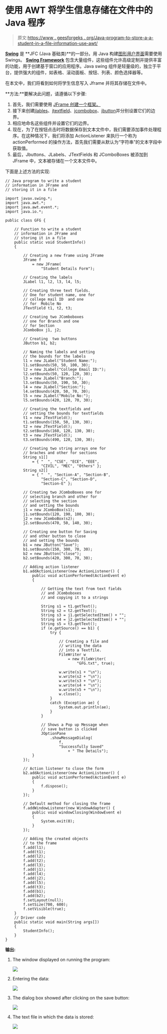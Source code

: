 # 使用 AWT 将学生信息存储在文件中的 Java 程序

> 原文:[https://www . geesforgeks . org/Java-program-to-store-a-a-student-in-a-file-information-use-awt/](https://www.geeksforgeeks.org/java-program-to-store-a-student-information-in-a-file-using-awt/)

**[Swing](https://www.geeksforgeeks.org/java-swing-create-a-simple-text-editor/)** 是 **JFC (Java 基础类)**的一部分。用 Java 构建[图形用户界面](https://www.geeksforgeeks.org/what-is-the-difference-between-gui-and-cui/)需要使用 Swings。 **[Swing Framework](https://www.geeksforgeeks.org/tag/java-swing/)** 包含大量组件，这些组件允许高级定制并提供丰富的功能，用于创建基于窗口的应用程序。Java swing 组件是轻量级的，独立于平台，提供强大的组件，如表格、滚动面板、按钮、列表、颜色选择器等。

在本文中，我们将看到如何将学生信息写入 Jframe 并将其存储在文件中。

**方法:**要解决此问题，请遵循以下步骤:

1.  首先，我们需要使用 [JFrame 创建一个框架。](https://www.geeksforgeeks.org/creating-frames-using-swings-java/)
2.  接下来创建[jlables](https://www.geeksforgeeks.org/jlabel-java-swing/)、[jtextfield](https://www.geeksforgeeks.org/java-swing-jtextfield/)、[jcombobox](https://www.geeksforgeeks.org/java-swing-jcombobox-examples/)、[jbutton](https://www.geeksforgeeks.org/jradiobutton-java-swing/)并分别设置它们的边界。
3.  相应地命名这些组件并设置它们的边界。
4.  现在，为了在按钮点击时将数据保存到文本文件中，我们需要添加事件处理程序。在这种情况下，我们将添加 ActionListener 来执行一个称为 actionPerformed 的操作方法，首先我们需要从默认为“字符串”的文本字段中获取值。
5.  最后，Jbuttons、JLabels、JTextFields 和 JComboBoxes 被添加到 JFrame 中，文本被存储在一个文本文件中。

下面是上述方法的实现:

```
// Java program to write a student
// information in JFrame and
// storing it in a file

import javax.swing.*;
import java.awt.*;
import java.awt.event.*;
import java.io.*;

public class GFG {

    // Function to write a student
    // information in JFrame and
    // storing it in a file
    public static void StudentInfo()
    {

        // Creating a new frame using JFrame
        JFrame f
            = new JFrame(
                "Student Details Form");

        // Creating the labels
        JLabel l1, l2, l3, l4, l5;

        // Creating three text fields.
        // One for student name, one for
        // college mail ID  and one
        // for  Mobile No
        JTextField t1, t2, t3;

        // Creating two JComboboxes
        // one for Branch and one
        // for Section
        JComboBox j1, j2;

        // Creating  two buttons
        JButton b1, b2;

        // Naming the labels and setting
        // the bounds for the labels
        l1 = new JLabel("Student Name:");
        l1.setBounds(50, 50, 100, 30);
        l2 = new JLabel("College Email ID:");
        l2.setBounds(50, 120, 120, 30);
        l3 = new JLabel("Branch:");
        l3.setBounds(50, 190, 50, 30);
        l4 = new JLabel("Section:");
        l4.setBounds(420, 50, 70, 30);
        l5 = new JLabel("Mobile No:");
        l5.setBounds(420, 120, 70, 30);

        // Creating the textfields and
        // setting the bounds for textfields
        t1 = new JTextField();
        t1.setBounds(150, 50, 130, 30);
        t2 = new JTextField();
        t2.setBounds(160, 120, 130, 30);
        t3 = new JTextField();
        t3.setBounds(490, 120, 130, 30);

        // Creating two string arrays one for
        // braches and other for sections
        String s1[]
            = { "  ", "CSE", "ECE", "EEE",
                "CIVIL", "MEC", "Others" };
        String s2[]
            = { "  ", "Section-A", "Section-B",
                "Section-C", "Section-D",
                "Section-E" };

        // Creating two JComboBoxes one for
        // selecting branch and other for
        // selecting the section
        // and setting the bounds
        j1 = new JComboBox(s1);
        j1.setBounds(120, 190, 100, 30);
        j2 = new JComboBox(s2);
        j2.setBounds(470, 50, 140, 30);

        // Creating one button for Saving
        // and other button to close
        // and setting the bounds
        b1 = new JButton("Save");
        b1.setBounds(150, 300, 70, 30);
        b2 = new JButton("close");
        b2.setBounds(420, 300, 70, 30);

        // Adding action listener
        b1.addActionListener(new ActionListener() {
            public void actionPerformed(ActionEvent e)
            {

                // Getting the text from text fields
                // and JComboboxes
                // and copying it to a strings

                String s1 = t1.getText();
                String s2 = t2.getText();
                String s3 = j1.getSelectedItem() + "";
                String s4 = j2.getSelectedItem() + "";
                String s5 = t3.getText();
                if (e.getSource() == b1) {
                    try {

                        // Creating a file and
                        // writing the data
                        // into a Textfile.
                        FileWriter w
                            = new FileWriter(
                                "GFG.txt", true);

                        w.write(s1 + "\n");
                        w.write(s2 + "\n");
                        w.write(s3 + "\n");
                        w.write(s4 + "\n");
                        w.write(s5 + "\n");
                        w.close();
                    }
                    catch (Exception ae) {
                        System.out.println(ae);
                    }
                }

                // Shows a Pop up Message when
                // save button is clicked
                JOptionPane
                    .showMessageDialog(
                        f,
                        "Successfully Saved"
                            + " The Details");
            }
        });

        // Action listener to close the form
        b2.addActionListener(new ActionListener() {
            public void actionPerformed(ActionEvent e)
            {
                f.dispose();
            }
        });

        // Default method for closing the frame
        f.addWindowListener(new WindowAdapter() {
            public void windowClosing(WindowEvent e)
            {
                System.exit(0);
            }
        });

        // Adding the created objects
        // to the frame
        f.add(l1);
        f.add(t1);
        f.add(l2);
        f.add(t2);
        f.add(l3);
        f.add(j1);
        f.add(l4);
        f.add(j2);
        f.add(l5);
        f.add(t3);
        f.add(b1);
        f.add(b2);
        f.setLayout(null);
        f.setSize(700, 600);
        f.setVisible(true);
    }
    // Driver code
    public static void main(String args[])
    {
        StudentInfo();
    }
}
```

**输出:**

1.  The window displayed on running the program:

    [![](img/87f44a55e6dc1d696cbbc51d9d3fe4bc.png)](https://media.geeksforgeeks.org/wp-content/uploads/20200509164528/Screenshot-2020-05-09-at-4.39.15-PM.png)

2.  Entering the data:

    [![](img/89d51ecafe2c302e51086fcee2fb4973.png)](https://media.geeksforgeeks.org/wp-content/uploads/20200509164626/Screenshot-2020-05-09-at-4.35.28-PM.png)

3.  The dialog box showed after clicking on the save button:

    [![](img/930367f82a8418b48482c7a9941e9d1d.png)](https://media.geeksforgeeks.org/wp-content/uploads/20200509164711/Screenshot-2020-05-09-at-4.36.27-PM.png)

4.  The text file in which the data is stored:

    [![](img/774103ebfa2c41666f67036bd93ef71a.png)](https://media.geeksforgeeks.org/wp-content/uploads/20200509164808/Screenshot-2020-05-09-at-4.37.13-PM.png)